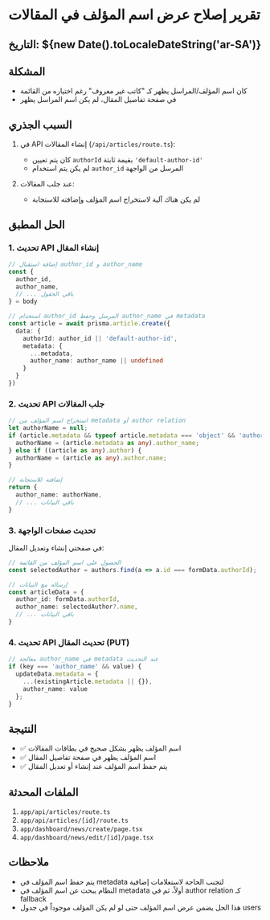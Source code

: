 # تقرير إصلاح عرض اسم المؤلف في المقالات

## التاريخ: ${new Date().toLocaleDateString('ar-SA')}

## المشكلة
- كان اسم المؤلف/المراسل يظهر كـ "كاتب غير معروف" رغم اختياره من القائمة
- في صفحة تفاصيل المقال، لم يكن اسم المراسل يظهر

## السبب الجذري
1. في API إنشاء المقالات (`/api/articles/route.ts`):
   - كان يتم تعيين `authorId` بقيمة ثابتة `'default-author-id'`
   - لم يكن يتم استخدام `author_id` المرسل من الواجهة

2. عند جلب المقالات:
   - لم يكن هناك آلية لاستخراج اسم المؤلف وإضافته للاستجابة

## الحل المطبق

### 1. تحديث API إنشاء المقال
```typescript
// إضافة استقبال author_id و author_name
const {
  author_id,
  author_name,
  // ... باقي الحقول
} = body

// استخدام author_id المرسل وحفظ author_name في metadata
const article = await prisma.article.create({
  data: {
    authorId: author_id || 'default-author-id',
    metadata: {
      ...metadata,
      author_name: author_name || undefined
    }
  }
})
```

### 2. تحديث API جلب المقالات
```typescript
// استخراج اسم المؤلف من metadata أو author relation
let authorName = null;
if (article.metadata && typeof article.metadata === 'object' && 'author_name' in article.metadata) {
  authorName = (article.metadata as any).author_name;
} else if ((article as any).author) {
  authorName = (article as any).author.name;
}

// إضافته للاستجابة
return {
  author_name: authorName,
  // ... باقي البيانات
}
```

### 3. تحديث صفحات الواجهة
في صفحتي إنشاء وتعديل المقال:
```typescript
// الحصول على اسم المؤلف من القائمة
const selectedAuthor = authors.find(a => a.id === formData.authorId);

// إرساله مع البيانات
const articleData = {
  author_id: formData.authorId,
  author_name: selectedAuthor?.name,
  // ... باقي البيانات
}
```

### 4. تحديث API تحديث المقال (PUT)
```typescript
// معالجة author_name في metadata عند التحديث
if (key === 'author_name' && value) {
  updateData.metadata = {
    ...(existingArticle.metadata || {}),
    author_name: value
  };
}
```

## النتيجة
- ✅ اسم المؤلف يظهر بشكل صحيح في بطاقات المقالات
- ✅ اسم المؤلف يظهر في صفحة تفاصيل المقال
- ✅ يتم حفظ اسم المؤلف عند إنشاء أو تعديل المقال

## الملفات المحدثة
1. `app/api/articles/route.ts`
2. `app/api/articles/[id]/route.ts`
3. `app/dashboard/news/create/page.tsx`
4. `app/dashboard/news/edit/[id]/page.tsx`

## ملاحظات
- يتم حفظ اسم المؤلف في metadata لتجنب الحاجة لاستعلامات إضافية
- النظام يبحث عن اسم المؤلف في metadata أولاً، ثم في author relation كـ fallback
- هذا الحل يضمن عرض اسم المؤلف حتى لو لم يكن المؤلف موجوداً في جدول users 